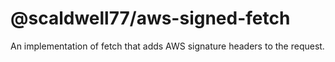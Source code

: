 # @scaldwell77/aws-signed-fetch

An implementation of fetch that adds AWS signature headers to the request.

